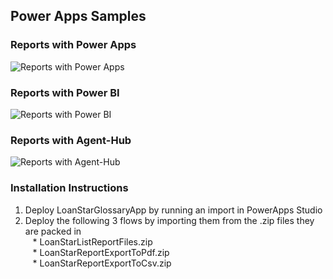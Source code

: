 ## Power Apps Samples

### Reports with Power Apps
![Reports with Power Apps](https://user-images.githubusercontent.com/6631390/119881658-873e2e00-befb-11eb-8485-12b2729c39cd.jpg)

### Reports with Power BI
![Reports with Power BI](https://user-images.githubusercontent.com/6631390/119881795-b2c11880-befb-11eb-9fb0-14ad57bac01c.jpg)

### Reports with Agent-Hub
![Reports with Agent-Hub](https://user-images.githubusercontent.com/6631390/119881877-c40a2500-befb-11eb-9174-f6c720ec6cf2.jpg)

### Installation Instructions
1. Deploy LoanStarGlossaryApp by running an import in PowerApps Studio
2. Deploy the following 3 flows by importing them from the .zip files they are packed in<br/>
&nbsp;&nbsp;&nbsp;* LoanStarListReportFiles.zip<br/>
&nbsp;&nbsp;&nbsp;* LoanStarReportExportToPdf.zip<br/>
&nbsp;&nbsp;&nbsp;* LoanStarReportExportToCsv.zip<br/>
